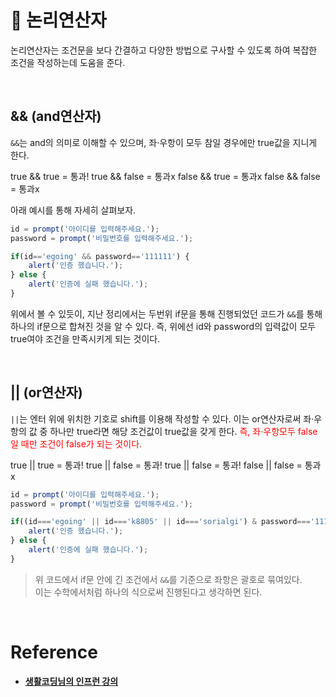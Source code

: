 # 📌 논리연산자

논리연산자는 조건문을 보다 간결하고 다양한 방법으로 구사할 수 있도록 하여 복잡한 조건을 작성하는데 도움을 준다.

<br/>

## && (and연산자)

`&&`는 and의 의미로 이해할 수 있으며, 좌·우항이 모두 참일 경우에만 true값을 지니게 한다.

>
true && true = 통과!
true && false = 통과x
false && true = 통과x
false && false = 통과x

아래 예시를 통해 자세히 살펴보자.

```javascript
id = prompt('아이디를 입력해주세요.');
password = prompt('비밀번호를 입력해주세요.');

if(id=='egoing' && password=='111111') {
    alert('인증 했습니다.');
} else {
    alert('인증에 실패 했습니다.');
}
```

위에서 볼 수 있듯이, 지난 정리에서는 두번위 if문을 통해 진행되었던 코드가 `&&`를 통해 하나의 if문으로 합쳐진 것을 알 수 있다.
즉, 위에선 id와 password의 입력값이 모두 true여야 조건을 만족시키게 되는 것이다.

<br/>

## || (or연산자)

`||`는 엔터 위에 위치한 기호로 shift를 이용해 작성할 수 있다. 이는 or연산자로써 좌·우항의 값 중 하나만 true라면 해당 조건값이 true값을 갖게 한다.
<span style='color:red'>즉, 좌·우항모두 false일 때만 조건이 false가 되는 것이다.</span>

>>
true || true = 통과!
true || false = 통과!
true || false = 통과!
false || false = 통과x

```javascript
id = prompt('아이디를 입력해주세요.');
password = prompt('비밀번호를 입력해주세요.');

if((id==='egoing' || id==='k8805' || id==='sorialgi') & password==='111111') {
	alert('인증 했습니다.');
} else {
    alert('인증에 실패 했습니다.');
}
```

> 위 코드에서 if문 안에 긴 조건에서 `&&`를 기준으로 좌항은 괄호로 묶여있다.  
이는 수학에서처럼 하나의 식으로써 진행된다고 생각하면 된다.

<br/>

# Reference

- **[생활코딩님의 인프런 강의](https://www.inflearn.com/course/%EC%A7%80%EB%B0%94%EC%8A%A4%ED%81%AC%EB%A6%BD%ED%8A%B8-%EC%96%B8%EC%96%B4-%EA%B8%B0%EB%B3%B8)**
